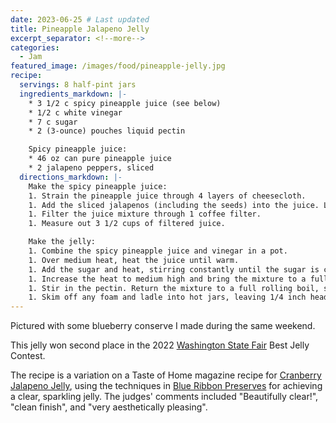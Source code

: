```yaml
---
date: 2023-06-25 # Last updated
title: Pineapple Jalapeno Jelly
excerpt_separator: <!--more-->
categories:
  - Jam
featured_image: /images/food/pineapple-jelly.jpg
recipe:
  servings: 8 half-pint jars
  ingredients_markdown: |-
    * 3 1/2 c spicy pineapple juice (see below)
    * 1/2 c white vinegar
    * 7 c sugar
    * 2 (3-ounce) pouches liquid pectin

    Spicy pineapple juice:
    * 46 oz can pure pineapple juice
    * 2 jalapeno peppers, sliced
  directions_markdown: |-
    Make the spicy pineapple juice:
    1. Strain the pineapple juice through 4 layers of cheesecloth.
    1. Add the sliced jalapenos (including the seeds) into the juice. Let sit for 2 minutes, then strain through a sieve. _Note:_ This will give just a hint of spicy jalapeno flavor to the jelly. The juice may taste spicy at this point, but the added sugar later mellows out the flavor quite a bit. If you want a spicier jelly, let the jalapenos sit in the juice for longer.
    1. Filter the juice mixture through 1 coffee filter.
    1. Measure out 3 1/2 cups of filtered juice.

    Make the jelly:
    1. Combine the spicy pineapple juice and vinegar in a pot.
    1. Over medium heat, heat the juice until warm.
    1. Add the sugar and heat, stirring constantly until the sugar is completely dissolved.
    1. Increase the heat to medium high and bring the mixture to a full rolling boil, stirring constantly.
    1. Stir in the pectin. Return the mixture to a full rolling boil, stirring constantly. Boil, stirring constantly, for 1 minute. Remove the pot from heat.
    1. Skim off any foam and ladle into hot jars, leaving 1/4 inch headspace. Process jars in a boiling water bath for 10 minutes.
---
```

Pictured with some blueberry conserve I made during the same weekend.

This jelly won second place in the 2022 [Washington State Fair](https://www.thefair.com/) Best Jelly Contest.
<!--more-->

The recipe is a variation on a Taste of Home magazine recipe for [Cranberry Jalapeno Jelly](https://www.tasteofhome.com/recipes/jalapeno-cranberry-jelly/),
using the techniques in [Blue Ribbon Preserves](https://www.amazon.com/Blue-Ribbon-Preserves-Award-Winning-Marmalades/dp/1557883610) for achieving a clear, sparkling jelly.
The judges' comments included "Beautifully clear!", "clean finish", and "very aesthetically pleasing".
